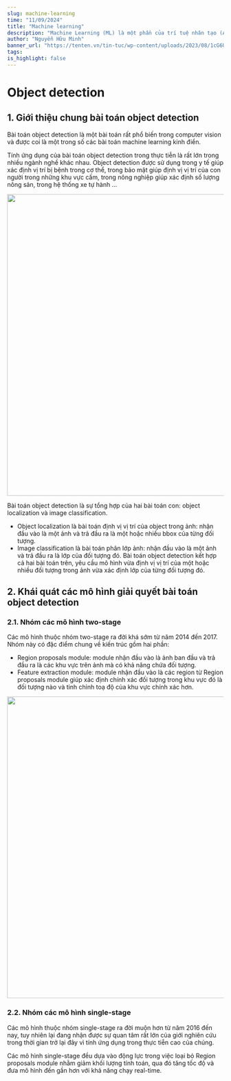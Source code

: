 ```yaml
---
slug: machine-learning
time: "11/09/2024"
title: "Machine learning"
description: "Machine Learning (ML) là một phần của trí tuệ nhân tạo (AI) mà chúng ta dùng để xây dựng các mô hình hoặc chương trình máy tính có khả năng tự học từ dữ liệu."
author: "Nguyễn Hữu Minh"
banner_url: "https://tenten.vn/tin-tuc/wp-content/uploads/2023/08/1cG6U1qstYDijh9bPL42e-Q.jpg"
tags:
is_highlight: false
---
```


# Object detection

## 1. Giới thiệu chung bài toán object detection
Bài toán object detection là một bài toán rất phổ biến trong computer vision và được coi là một trong số các bài toán machine learning kinh điển.

Tính ứng dụng của bài toán object detection trong thực tiễn là rất lớn trong nhiều ngành nghề khác nhau.
Object detection được sử dụng trong y tế giúp xác định vị trí bị bệnh trong cơ thể, trong bảo mật giúp định vị vị trí của con người trong những khu vực cấm, trong nông nghiệp giúp xác định số lượng nông sản, trong hệ thống xe tự hành ...

<img src="https://i.imgur.com/zsla1eq.png" style="width: 700px;"/>

Bài toán object detection là sự tổng hợp của hai bài toán con: object localization và image classification. 
- Object localization là bài toán định vị vị trí của object trong ảnh: nhận đầu vào là một ảnh và trả đầu ra là một hoặc nhiều bbox của từng đối tượng.
- Image classification là bài toán phân lớp ảnh: nhận đầu vào là một ảnh và trả đầu ra là lớp của đối tượng đó.
Bài toán object detection kết hợp cả hai bài toán trên, yêu cầu mô hình vừa định vị vị trí của một hoặc nhiều đối tượng trong ảnh vừa xác định lớp của từng đối tượng đó.

## 2. Khái quát các mô hình giải quyết bài toán object detection

### 2.1. Nhóm các mô hình two-stage

Các mô hình thuộc nhóm two-stage ra đời khá sớm từ năm 2014 đến 2017. Nhóm này có đặc điểm chung về kiến trúc gồm hai phần:
- Region proposals module: module nhận đầu vào là ảnh ban đầu và trả đầu ra là các khu vực trên ảnh mà có khả năng chứa đối tượng.
- Feature extraction module: module nhận đầu vào là các region từ Region proposals module giúp xác định chính xác đối tượng trong khu vực đó là đối tượng nào và tinh chỉnh toạ độ của khu vực chính xác hơn.

<img src="https://www.researchgate.net/publication/353284602/figure/fig3/AS:1046072046673927@1626414419841/Two-stage-vs-one-stage-object-detection-models.ppm" style="width: 700px;"/>

### 2.2. Nhóm các mô hình single-stage

Các mô hình thuộc nhóm single-stage ra đời muộn hơn từ năm 2016 đến nay, tuy nhiên lại đang nhận được sự quan tâm rất lớn của giới nghiên cứu trong thời gian trở lại đây vì tính ứng dụng trong thực tiễn cao của chúng.

Các mô hình single-stage đều dựa vào động lực trong việc loại bỏ Region proposals module nhằm giảm khối lượng tính toán, qua đó tăng tốc độ và đưa mô hình đến gần hơn với khả năng chạy real-time.
